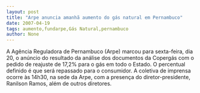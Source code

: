 ```yaml
---
layout: post
title: "Arpe anuncia amanhã aumento do gás natural em Pernambuco"
date: 2007-04-19
tags: aumento,fundarpe,Gás Natural,pernambuco
author: None
---
```

A Agência Reguladora de Pernambuco (Arpe) marcou para sexta-feira, dia 20, o anúncio do resultado da análise dos documentos da Copergás com o pedido de reajuste de 17,2% para o gás em todo o Estado. 
O percentual definido é que será repassado para o consumidor.
A coletiva de imprensa ocorre às 14h30, na sede da Arpe, com a presença do diretor-presidente, Ranilson Ramos, além de outros diretores.  